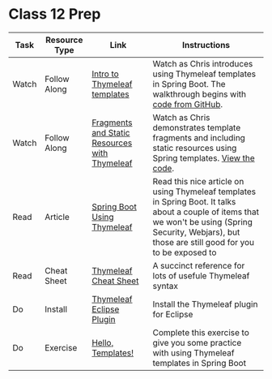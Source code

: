 # Class 12 Prep

Task | Resource Type | Link  | Instructions
--------------|------|------|-------------
Watch | Follow Along | [Intro to Thymeleaf templates][templates-walkthrough] | Watch as Chris introduces using Thymeleaf templates in Spring Boot. The walkthrough begins with [code from GitHub][gh-hello-spring].
Watch | Follow Along | [Fragments and Static Resources with Thymeleaf][fragments-walkthrough] | Watch as Chris demonstrates template fragments and including static resources using Spring templates. [View the code][gh-fragments].
Read | Article | [Spring Boot Using Thymeleaf][thymeleaf-article] | Read this nice article on using Thymeleaf templates in Spring Boot. It talks about a couple of items that we won't be using (Spring Security, Webjars), but those are still good for you to be exposed to
Read | Cheat Sheet | [Thymeleaf Cheat Sheet][cheatsheet] | A succinct reference for lots of usefule Thymeleaf syntax
Do | Install | [Thymeleaf Eclipse Plugin][plugin] | Install the Thymeleaf plugin for Eclipse
Do | Exercise | [Hello, Templates!][hello-templates] | Complete this exercise to give you some practice with using Thymeleaf templates in Spring Boot

[templates-walkthrough]: https://www.youtube.com/watch?v=4-Mhrh3M0co
[thymeleaf-article]: https://springframework.guru/spring-boot-web-application-part-2-using-thymeleaf/
[hello-templates]: ../../materials/exercises/hello-templates/
[cheatsheet]: https://github.com/LaunchCodeEducation/thyemeleaf-cheat-sheet
[gh-hello-spring]: https://github.com/LaunchCodeEducation/hello-spring
[plugin]: http://www.thymeleaf.org/eclipse-plugin-update-site/
[fragments-walkthrough]: https://www.youtube.com/watch?v=slVEfJDJqhQ
[gh-fragments]: https://github.com/LaunchCodeEducation/hello-spring/tree/walkthrough3
